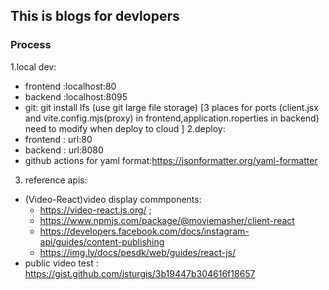 ## This is blogs for devlopers
### Process
1.local dev:
- frontend :localhost:80
- backend  :localhost:8095
- git: git install lfs (use git large file storage)
[3 places for ports (client.jsx and vite.config.mjs(proxy) in frontend,application.roperties in backend) need to modify when deploy to cloud ]
2.deploy:
- frontend : url:80
- backend  : url:8080 
- github actions for yaml format:https://jsonformatter.org/yaml-formatter
3. reference apis:

- (Video-React)video display commponents: 
  - https://video-react.js.org/ ;
  - https://www.npmjs.com/package/@moviemasher/client-react
  - https://developers.facebook.com/docs/instagram-api/guides/content-publishing
  - https://img.ly/docs/pesdk/web/guides/react-js/
- public video test : https://gist.github.com/jsturgis/3b19447b304616f18657